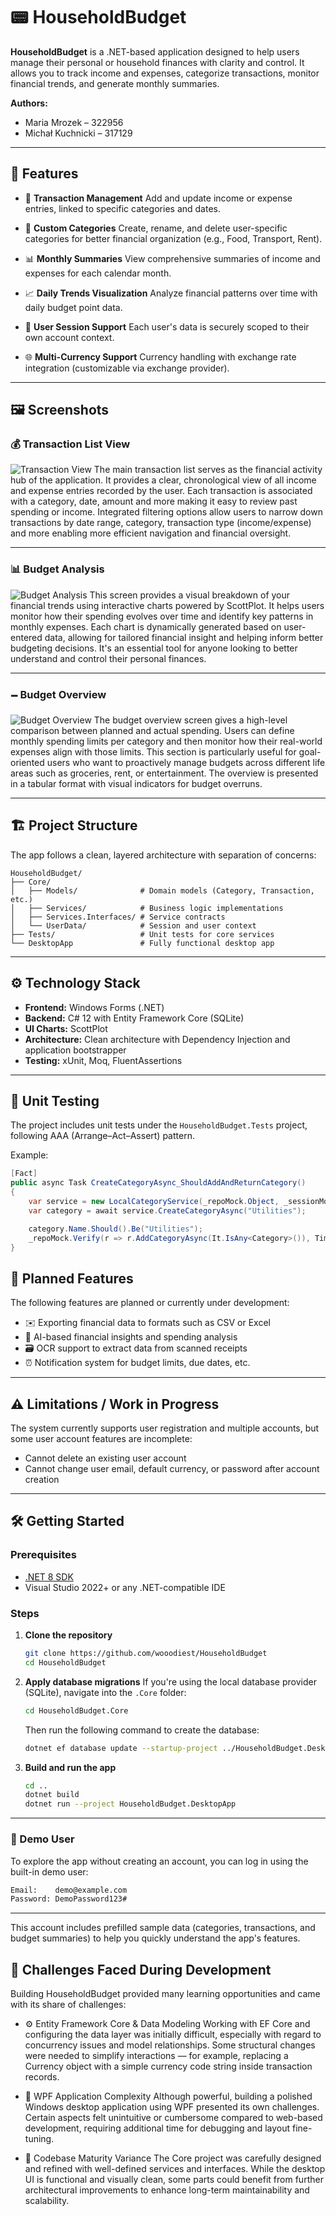 # 📟 HouseholdBudget

**HouseholdBudget** is a .NET-based application designed to help users manage their personal or household finances with clarity and control. It allows you to track income and expenses, categorize transactions, monitor financial trends, and generate monthly summaries.


**Authors:**  
- Maria Mrozek – 322956  
- Michał Kuchnicki – 317129  

---

## 🚀 Features

* 💸 **Transaction Management**
  Add and update income or expense entries, linked to specific categories and dates.

* 📁 **Custom Categories**
  Create, rename, and delete user-specific categories for better financial organization (e.g., Food, Transport, Rent).

* 📊 **Monthly Summaries**
  View comprehensive summaries of income and expenses for each calendar month.

* 📈 **Daily Trends Visualization**
  Analyze financial patterns over time with daily budget point data.

* 👥 **User Session Support**
  Each user's data is securely scoped to their own account context.

* 🌐 **Multi-Currency Support**
  Currency handling with exchange rate integration (customizable via exchange provider).

---

## 🖼️ Screenshots

### 💰 Transaction List View

![Transaction View](demo-images/transactions.png)
The main transaction list serves as the financial activity hub of the application. It provides a clear, chronological view of all income and expense entries recorded by the user. Each transaction is associated with a category, date, amount and more making it easy to review past spending or income. Integrated filtering options allow users to narrow down transactions by date range, category, transaction type (income/expense) and more enabling more efficient navigation and financial oversight.

---

### 📊 Budget Analysis

![Budget Analysis](demo-images/analysis.png)
This screen provides a visual breakdown of your financial trends using interactive charts powered by ScottPlot. It helps users monitor how their spending evolves over time and identify key patterns in monthly expenses. Each chart is dynamically generated based on user-entered data, allowing for tailored financial insight and helping inform better budgeting decisions. It's an essential tool for anyone looking to better understand and control their personal finances.

---

### 🗕️ Budget Overview

![Budget Overview](demo-images/budget.png)
The budget overview screen gives a high-level comparison between planned and actual spending. Users can define monthly spending limits per category and then monitor how their real-world expenses align with those limits. This section is particularly useful for goal-oriented users who want to proactively manage budgets across different life areas such as groceries, rent, or entertainment. The overview is presented in a tabular format with visual indicators for budget overruns.

---

## 🏗️ Project Structure

The app follows a clean, layered architecture with separation of concerns:

```
HouseholdBudget/
├── Core/
│   ├── Models/              # Domain models (Category, Transaction, etc.)
│   ├── Services/            # Business logic implementations
│   ├── Services.Interfaces/ # Service contracts
│   └── UserData/            # Session and user context
├── Tests/                   # Unit tests for core services
└── DesktopApp               # Fully functional desktop app
```

---

## ⚙️ Technology Stack

* **Frontend:** Windows Forms (.NET)
* **Backend:** C# 12 with Entity Framework Core (SQLite)
* **UI Charts:** ScottPlot
* **Architecture:** Clean architecture with Dependency Injection and application bootstrapper
* **Testing:** xUnit, Moq, FluentAssertions

---

## 🧪 Unit Testing

The project includes unit tests under the `HouseholdBudget.Tests` project, following AAA (Arrange–Act–Assert) pattern.

Example:

```csharp
[Fact]
public async Task CreateCategoryAsync_ShouldAddAndReturnCategory()
{
    var service = new LocalCategoryService(_repoMock.Object, _sessionMock.Object);
    var category = await service.CreateCategoryAsync("Utilities");

    category.Name.Should().Be("Utilities");
    _repoMock.Verify(r => r.AddCategoryAsync(It.IsAny<Category>()), Times.Once);
}
```

## 📅 Planned Features

The following features are planned or currently under development:

* ✉️ Exporting financial data to formats such as CSV or Excel
* 🧠 AI-based financial insights and spending analysis
* 🗃️ OCR support to extract data from scanned receipts
* ⏰ Notification system for budget limits, due dates, etc.

---

## ⚠️ Limitations / Work in Progress

The system currently supports user registration and multiple accounts, but some user account features are incomplete:

* Cannot delete an existing user account
* Cannot change user email, default currency, or password after account creation

---

## 🛠️ Getting Started

### Prerequisites

* [.NET 8 SDK](https://dotnet.microsoft.com/en-us/download)
* Visual Studio 2022+ or any .NET-compatible IDE

### Steps

1. **Clone the repository**

   ```bash
   git clone https://github.com/wooodiest/HouseholdBudget
   cd HouseholdBudget
   ```

2. **Apply database migrations**
   If you're using the local database provider (SQLite), navigate into the `.Core` folder:

   ```bash
   cd HouseholdBudget.Core
   ```

   Then run the following command to create the database:

   ```bash
   dotnet ef database update --startup-project ../HouseholdBudget.DesktopApp
   ```

3. **Build and run the app**

   ```bash
   cd ..
   dotnet build
   dotnet run --project HouseholdBudget.DesktopApp
   ```
   
---

### 🔑 Demo User

To explore the app without creating an account, you can log in using the built-in demo user:

```txt
Email:    demo@example.com  
Password: DemoPassword123#
```

---

This account includes prefilled sample data (categories, transactions, and budget summaries) to help you quickly understand the app's features.

## 🧱 Challenges Faced During Development
Building HouseholdBudget provided many learning opportunities and came with its share of challenges:

* ⚙️ Entity Framework Core & Data Modeling
Working with EF Core and configuring the data layer was initially difficult, especially with regard to concurrency issues and model relationships. Some structural changes were needed to simplify interactions — for example, replacing a Currency object with a simple currency code string inside transaction records.

* 🧩 WPF Application Complexity
Although powerful, building a polished Windows desktop application using WPF presented its own challenges. Certain aspects felt unintuitive or cumbersome compared to web-based development, requiring additional time for debugging and layout fine-tuning.

* 🧠 Codebase Maturity Variance
The Core project was carefully designed and refined with well-defined services and interfaces. While the desktop UI is functional and visually clean, some parts could benefit from further architectural improvements to enhance long-term maintainability and scalability.
